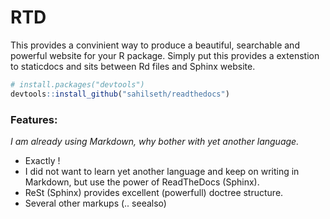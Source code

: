 # RTD

This provides a convinient way to produce a beautiful, searchable and
powerful website for your R package. Simply put this provides a
extenstion to staticdocs and sits between Rd files and Sphinx website.


```R
# install.packages("devtools")
devtools::install_github("sahilseth/readthedocs")
```

### Features:

*I am already using Markdown, why bother with yet another language.*

- Exactly !
- I did not want to learn yet another language and keep on writing in
Markdown, but use the power of ReadTheDocs (Sphinx).
- ReSt (Sphinx) provides excellent (powerfull) doctree structure.
- Several other markups (.. seealso)


